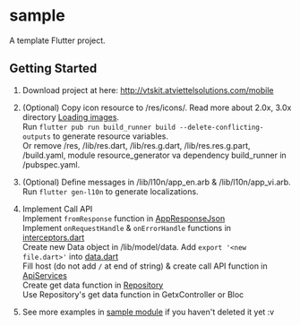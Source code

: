 # sample

A template Flutter project.

## Getting Started

1. Download project at here: http://vtskit.atviettelsolutions.com/mobile

2. (Optional) Copy icon resource to /res/icons/. Read more about 2.0x, 3.0x
   directory [Loading images](https://docs.flutter.dev/development/ui/assets-and-images#loading-images).<br>
   Run `flutter pub run build_runner build --delete-conflicting-outputs` to generate resource
   variables. <br>
   Or remove /res, /lib/res.dart, /lib/res.g.dart, /lib/res.res.g.part, /build.yaml, module
   resource_generator va dependency build_runner in /pubspec.yaml.

3. (Optional) Define messages in /lib/l10n/app_en.arb & /lib/l10n/app_vi.arb.
   Run `flutter gen-l10n` to generate localizations.
   
4. Implement Call API <br>
    Implement `fromResponse` function in [AppResponseJson](lib/network/response_json.dart)<br>
    Implement `onRequestHandle` & `onErrorHandle` functions in [interceptors.dart](lib/network/interceptors.dart)<br>
    Create new Data object in /lib/model/data. Add `export '<new file.dart>'` into [data.dart](lib/model/data/data.dart)<br>
    Fill host (do not add `/` at end of string) & create call API function in [ApiServices](lib/model/api_services.dart)<br>
    Create get data function in [Repository](lib/model/repository.dart)<br>
    Use Repository's get data function in GetxController or Bloc<br>
   
5. See more examples in [sample module](lib/sample) if you haven't deleted it yet :v

